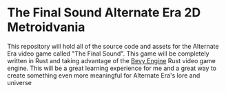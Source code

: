 # The Final Sound Alternate Era 2D Metroidvania

This repository will hold all of the source code and assets for the Alternate
Era video game called "The Final Sound". This game will be completely written
in Rust and taking advantage of the [Bevy Engine](https://bevyengine.org)
Rust video game engine. This will be a great learning experience for me and a
great way to create something even more meaningful for Alternate Era's lore
and universe
